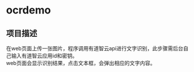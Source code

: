 # ocrdemo
## 项目描述
  在web页面上传一张图片，程序调用有道智云api进行文字识别，此步骤需后台自己输入有道智云应用id和密钥。  
  web页面会显示识别结果，点击文本框，会弹出相应的文字内容。
